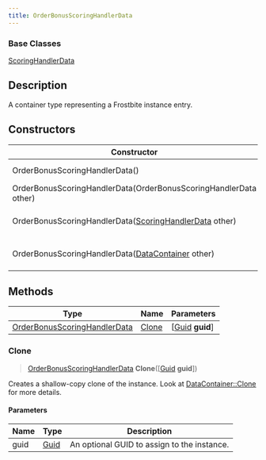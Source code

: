 ```yaml
---
title: OrderBonusScoringHandlerData
---
```

### Base Classes

[ScoringHandlerData](/vext/ref/fb/scoringhandlerdata/)

## Description

A container type representing a Frostbite instance entry.

## Constructors

| Constructor                                                                             | Description                                                                                                                                     |
| --------------------------------------------------------------------------------------- | ----------------------------------------------------------------------------------------------------------------------------------------------- |
| OrderBonusScoringHandlerData()                                                          | Create a new instance of this container type.                                                                                                   |
| OrderBonusScoringHandlerData(OrderBonusScoringHandlerData other)                        | Create a reference copy of an instance of the same type.                                                                                        |
| OrderBonusScoringHandlerData([ScoringHandlerData](/vext/ref/fb/scoringhandlerdata/) other)            | Upcast an instance of type [ScoringHandlerData](/vext/ref/fb/scoringhandlerdata/) to [OrderBonusScoringHandlerData](/vext/ref/fb/orderbonusscoringhandlerdata/).            |
| OrderBonusScoringHandlerData([DataContainer](/vext/ref/shared/class/datacontainer) other) | Upcast an instance of type [DataContainer](/vext/ref/shared/class/datacontainer) to [OrderBonusScoringHandlerData](/vext/ref/fb/orderbonusscoringhandlerdata/). |

## Methods

| Type                                                         | Name            | Parameters                                     |
| ------------------------------------------------------------ | --------------- | ---------------------------------------------- |
| [OrderBonusScoringHandlerData](/vext/ref/fb/orderbonusscoringhandlerdata/) | [Clone](#clone) | \[[Guid](/vext/ref/shared/class/guid) **guid**\] |

### Clone

> [OrderBonusScoringHandlerData](/vext/ref/fb/orderbonusscoringhandlerdata/) **Clone**(\[[Guid](/vext/ref/shared/class/guid) **guid**\])

Creates a shallow-copy clone of the instance. Look at [DataContainer::Clone](/vext/ref/shared/class/datacontainer#clone) for more details.

#### Parameters

| Name | Type         | Description                                 |
| ---- | ------------ | ------------------------------------------- |
| guid | [Guid](/vext/ref/shared/class/guid/) | An optional GUID to assign to the instance. |
